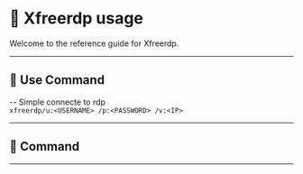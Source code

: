 # 🏰 Xfreerdp usage

Welcome to the reference guide for Xfreerdp.


---

## 🚁 Use Command

-- Simple connecte to rdp\
`xfreerdp/u:<USERNAME> /p:<PASSWORD> /v:<IP>`

---

## 🌄 Command



---
